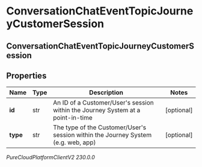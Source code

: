 # ConversationChatEventTopicJourneyCustomerSession

## ConversationChatEventTopicJourneyCustomerSession

## Properties

|Name | Type | Description | Notes|
|------------ | ------------- | ------------- | -------------|
| **id** | str | An ID of a Customer/User&#39;s session within the Journey System at a point-in-time | [optional] |
| **type** | str | The type of the Customer/User&#39;s session within the Journey System (e.g. web, app) | [optional] |



_PureCloudPlatformClientV2 230.0.0_
